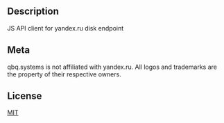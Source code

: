 ## Description

JS API client for yandex.ru disk endpoint

## Meta

qbq.systems is not affiliated with yandex.ru. All logos and trademarks are the property of their respective owners.

## License

[MIT](./LICENSE)
